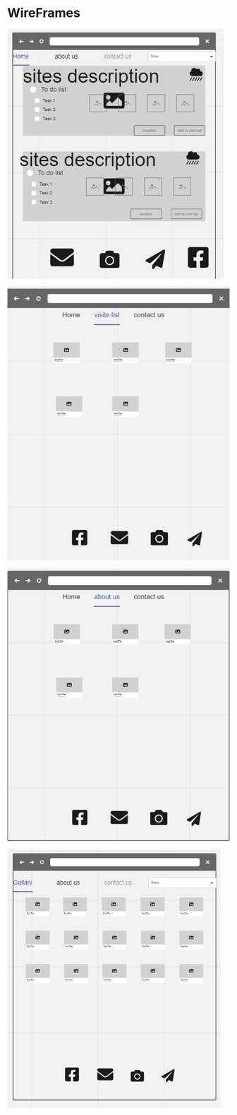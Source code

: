 # WireFrames

![1](./images/Screenshot%20(74).png)

![2](./images/wireframe%202.png)

![3](./images/wireframe%203.png)

![4](./images/Screenshot%20(73).png)